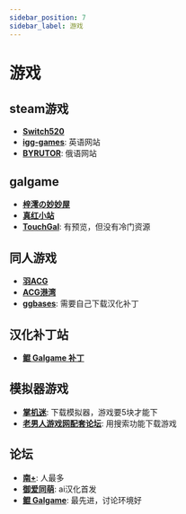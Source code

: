 ```yaml
---
sidebar_position: 7
sidebar_label: 游戏
---
```

# 游戏

## steam游戏

- **[Switch520](https://www.gamer520.com/)**
- **[igg-games](https://igg-games.com/)**: 英语网站
- **[BYRUTOR](https://byrutgame.org/)**: 俄语网站

## galgame

- **[梓澪の妙妙屋](https://zi0.cc/)**
- **[真红小站](https://www.shinnku.com/)**
- **[TouchGal](https://www.touchgal.us/)**: 有预览，但没有冷门资源

## 同人游戏

- **[羽ACG](https://seve.yugal.cc/)**
- **[ACG港湾](https://www.acggw.me/)**
- **[ggbases](https://www.ggbases.com/)**: 需要自己下载汉化补丁

## 汉化补丁站

- **[鲲 Galgame 补丁](https://www.moyu.moe/)**

## 模拟器游戏

- **[掌机迷](https://www.gbarom.cn/moniqi)**: 下载模拟器，游戏要5块才能下
- **[老男人游戏网配套论坛](https://bbs.oldmantvg.net/)**: 用搜索功能下载游戏

## 论坛

- **[南+](https://south-plus.net/)**: 人最多
- **[御爱同萌](https://www.ai2.moe/)**: ai汉化首发
- **[鲲 Galgame](https://www.kungal.com/)**: 最先进，讨论环境好